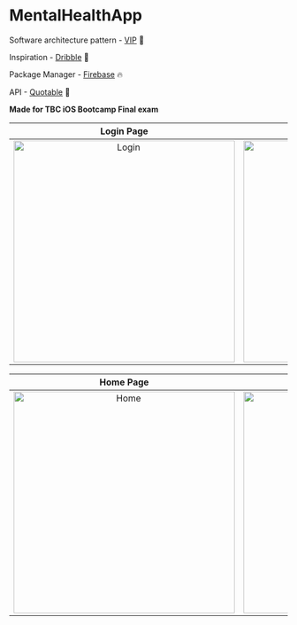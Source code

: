 # MentalHealthApp

Software architecture pattern - [VIP](https://clean-swift.com/) 👑 </br>

Inspiration - [Dribble](https://dribbble.com/shots/18507485-Mental-Health-App?fbclid=IwAR222a8UDCoWlqtzDlZwLng8zRSsS8U0cSJoDcdbf87X8FD0lUZm8Mr61vY) 🎈 </br>

Package Manager - [Firebase](https://firebase.google.com/) 🔥 </br>

API - [Quotable](https://github.com/lukePeavey/quotable) 💬 </br>

**Made for TBC iOS Bootcamp Final exam** 

| Login Page | Registration Page |
|   :----:   |       :----:      |
| <img width="400" alt="Login" src="https://user-images.githubusercontent.com/75265099/188149484-5fb1e5cf-3349-45e4-a2a2-db825c8f738b.png"> |<img width="400" alt="Signup" src="https://user-images.githubusercontent.com/75265099/188149861-59112405-f965-411b-95af-32045cd45291.png">

| Home Page | Profile Page |
|   :----:   |       :----:      |
| <img width="400" alt="Home" src="https://user-images.githubusercontent.com/75265099/188150304-75a13489-1648-4ed1-ae7e-79dc7d0f12e5.png"> | <img width="400" alt="Profile" src="https://user-images.githubusercontent.com/75265099/188150321-c12622e2-d49a-4e80-851b-8ad49e4a04a8.png">
